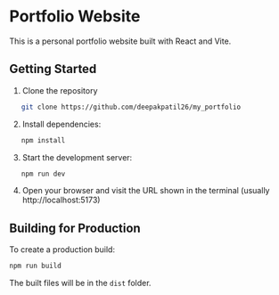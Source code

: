 # Portfolio Website

This is a personal portfolio website built with React and Vite.

## Getting Started

1. Clone the repository
```bash
   git clone https://github.com/deepakpatil26/my_portfolio
```
2. Install dependencies:
```bash
   npm install
   ```
3. Start the development server:
```bash
   npm run dev
   ```
4. Open your browser and visit the URL shown in the terminal (usually http://localhost:5173)

## Building for Production

To create a production build:
```bash
npm run build
```

The built files will be in the `dist` folder.
